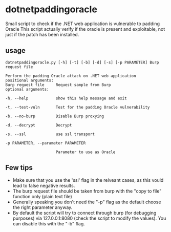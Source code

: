 dotnetpaddingoracle
===================

Small script to check if the .NET web application is vulnerable to padding Oracle
This script actually verify if the oracle is present and exploitable, not just if the patch has been installed.

usage
------
    dotnetpaddingoracle.py [-h] [-t] [-b] [-d] [-s] [-p PARAMETER] Burp request file
  
    Perform the padding Oracle attack on .NET web application
    positional arguments:
    Burp request file     Request sample from Burp
    optional arguments:
  
    -h, --help            show this help message and exit
    
    -t, --test-vuln       Test for the padding Oracle vulnerability
    
    -b, --no-burp         Disable Burp proxying
    
    -d, --decrypt         Decrypt
    
    -s, --ssl             use ssl transport
    
    -p PARAMETER, --parameter PARAMETER
    
                          Parameter to use as Oracle

Few tips
---------

 * Make sure that you use the 'ssl' flag in the relveant cases, as this vould lead to false negative results.
 * The burp request file should be taken from burp with the "copy to file" function only (plain text file)
 * Generally speaking you don't need the "-p" flag as the default choose the right parameter anyway.
 * By default the script will try to connect through burp (for debugging purposes) via 127.0.0.1:8080 (check the script to modify the values). You can disable this with the "-b" flag.
